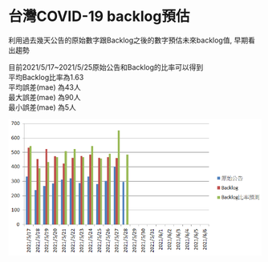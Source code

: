 # 台灣COVID-19 backlog預估

利用過去幾天公告的原始數字跟Backlog之後的數字預估未來backlog值, 早期看出趨勢  

目前2021/5/17~2021/5/25原始公告和Backlog的比率可以得到  
平均Backlog比率為1.63  
平均誤差(mae) 為43人  
最大誤差(mae) 為90人   
最小誤差(mae) 為5人  


![image](https://github.com/andrewwang7/backlog_est_covid-19/blob/main/backlog.png)



